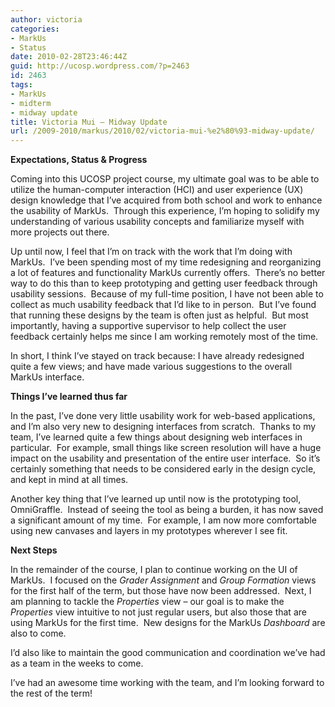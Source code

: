 ```yaml
---
author: victoria
categories:
- MarkUs
- Status
date: 2010-02-28T23:46:44Z
guid: http://ucosp.wordpress.com/?p=2463
id: 2463
tags:
- MarkUs
- midterm
- midway update
title: Victoria Mui – Midway Update
url: /2009-2010/markus/2010/02/victoria-mui-%e2%80%93-midway-update/
---
```


**Expectations, Status & Progress**

Coming into this UCOSP project course, my ultimate goal was to be able to utilize the human-computer interaction (HCI) and user experience (UX) design knowledge that I’ve acquired from both school and work to enhance the usability of MarkUs.  Through this experience, I’m hoping to solidify my understanding of various usability concepts and familiarize myself with more projects out there.

Up until now, I feel that I’m on track with the work that I’m doing with MarkUs.  I’ve been spending most of my time redesigning and reorganizing a lot of features and functionality MarkUs currently offers.  There’s no better way to do this than to keep prototyping and getting user feedback through usability sessions.  Because of my full-time position, I have not been able to collect as much usability feedback that I’d like to in person.  But I’ve found that running these designs by the team is often just as helpful.  But most importantly, having a supportive supervisor to help collect the user feedback certainly helps me since I am working remotely most of the time.

In short, I think I’ve stayed on track because: I have already redesigned quite a few views; and have made various suggestions to the overall MarkUs interface.

**Things I’ve learned thus far**

In the past, I’ve done very little usability work for web-based applications, and I’m also very new to designing interfaces from scratch.  Thanks to my team, I’ve learned quite a few things about designing web interfaces in particular.  For example, small things like screen resolution will have a huge impact on the usability and presentation of the entire user interface.  So it’s certainly something that needs to be considered early in the design cycle, and kept in mind at all times.

Another key thing that I’ve learned up until now is the prototyping tool, OmniGraffle.  Instead of seeing the tool as being a burden, it has now saved a significant amount of my time.  For example, I am now more comfortable using new canvases and layers in my prototypes wherever I see fit.

**Next Steps**

In the remainder of the course, I plan to continue working on the UI of MarkUs.  I focused on the _Grader Assignment_ and _Group Formation_ views for the first half of the term, but those have now been addressed.  Next, I am planning to tackle the _Properties_ view – our goal is to make the _Properties_ view intuitive to not just regular users, but also those that are using MarkUs for the first time.  New designs for the MarkUs _Dashboard_ are also to come.

I’d also like to maintain the good communication and coordination we’ve had as a team in the weeks to come.

I’ve had an awesome time working with the team, and I’m looking forward to the rest of the term!